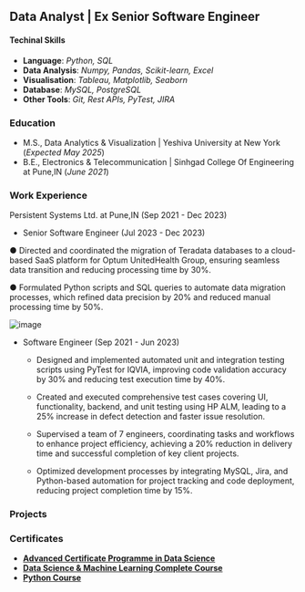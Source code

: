## Data Analyst | Ex Senior Software Engineer

#### Techinal Skills
- __Language__: _Python, SQL_
- __Data Analysis__: _Numpy, Pandas, Scikit-learn, Excel_
- __Visualisation__: _Tableau, Matplotlib, Seaborn_
- __Database__: _MySQL, PostgreSQL_
- __Other Tools__: _Git, Rest APIs, PyTest, JIRA_

### Education
- M.S., Data Analytics & Visualization | Yeshiva University at New York (_Expected May 2025_)
- B.E., Electronics & Telecommunication | Sinhgad College Of Engineering at Pune,IN (_June 2021_)

### Work Experience
Persistent Systems Ltd. at Pune,IN (Sep 2021 - Dec 2023) 

- Senior Software Engineer (Jul 2023 - Dec 2023)
  
●	 Directed and coordinated the migration of Teradata databases to a cloud-based SaaS platform for Optum UnitedHealth Group, ensuring seamless data transition and reducing processing time by 30%.

●	Formulated Python scripts and SQL queries to automate data migration processes, which refined data precision by 20% and reduced manual processing time by 50%.

![image](https://github.com/user-attachments/assets/035e5ad3-3c9d-4550-9172-9ae2a100e9cc)


- Software Engineer (Sep 2021 - Jun 2023)
  
    - Designed and implemented automated unit and integration testing scripts using PyTest for IQVIA, improving code validation accuracy by 30% and reducing test execution time by 40%.
      
    - Created and executed comprehensive test cases covering UI, functionality, backend, and unit testing using HP ALM, leading to a 25% increase in defect detection and faster issue resolution.
      
    - Supervised a team of 7 engineers, coordinating tasks and workflows to enhance project efficiency, achieving a 20% reduction in delivery time and successful completion of key client projects.
      
    - Optimized development processes by integrating MySQL, Jira, and Python-based automation for project tracking and code deployment, reducing project completion time by 15%.

### Projects

### Certificates
- __[Advanced Certificate Programme in Data Science](https://drive.google.com/file/d/1wltgkRMW5-5fFnvsRgAATs6TtpYo8xjR/view?usp=sharing)__ 
- __[Data Science & Machine Learning Complete Course](https://drive.google.com/file/d/1BbegvanPHj9RAxxCY-mrm964ISwlwHjX/view?usp=sharing)__
- __[Python Course](https://drive.google.com/file/d/19WKXChrpBW_6eJjkZAMT8SXBf9eDMh0x/view?usp=sharing)__
